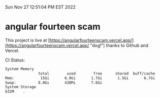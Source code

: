 Sun Nov 27 12:51:04 PM EST 2022

# angular fourteen scam


This project is live at [https://angularfourteenscam.vercel.app/](https://angularfourteenscam.vercel.app/ "dog!") thanks to Github and Vercel.

CI Status: 

```bash
System Memory
               total        used        free      shared  buff/cache   available
Mem:            15Gi       6.9Gi       1.7Gi       1.5Gi       6.7Gi       6.6Gi
Swap:          8.0Gi       430Mi       7.6Gi
System Storage
632M	.
```
